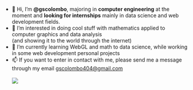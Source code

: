 - 👋 Hi, I’m **@gscolombo**, majoring in **computer engineering** at the moment and **looking for internships** mainly in data science and web development fields.
- 👀 I’m interested in doing cool stuff with mathematics applied to computer graphics and data analysis <br> (and showing it to the world through the internet)
- 🌱 I’m currently learning WebGL and math to data science, while working in some web development personal projects
- 📫 If you want to enter in contact with me, please send me a message through my email gscolombo404@gmail.com <br><br>  <img src="https://media.giphy.com/media/KtKi9n1k5h5bW/giphy.gif" />


<!---
gscolombo/gscolombo is a ✨ special ✨ repository because its `README.md` (this file) appears on your GitHub profile.
You can click the Preview link to take a look at your changes.
--->
